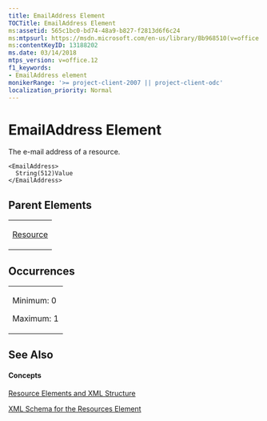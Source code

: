 ```yaml
---
title: EmailAddress Element
TOCTitle: EmailAddress Element
ms:assetid: 565c1bc0-bd74-48a9-b827-f2813d6f6c24
ms:mtpsurl: https://msdn.microsoft.com/en-us/library/Bb968510(v=office.12)
ms:contentKeyID: 13188202
ms.date: 03/14/2018
mtps_version: v=office.12
f1_keywords:
- EmailAddress element
monikerRange: '>= project-client-2007 || project-client-odc'
localization_priority: Normal
---
```


# EmailAddress Element




The e-mail address of a resource.

    <EmailAddress>
      String(512)Value
    </EmailAddress>

## Parent Elements

<table>
<colgroup>
<col style="width: 100%" />
</colgroup>
<tbody>
<tr class="odd">
<td><p><a href="resource-element.md">Resource</a></p></td>
</tr>
</tbody>
</table>

## Occurrences

<table>
<colgroup>
<col style="width: 100%" />
</colgroup>
<tbody>
<tr class="odd">
<td><p>Minimum: 0</p>
<p>Maximum: 1</p></td>
</tr>
</tbody>
</table>

## See Also

#### Concepts

[Resource Elements and XML Structure](resource-elements-and-xml-structure.md)

[XML Schema for the Resources Element](xml-schema-for-the-resources-element.md)

